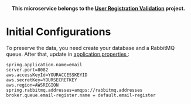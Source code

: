 <p align="center">
  <b>This microservice belongs to the <a href="https://github.com/Venicode/user-registration-validation">User Registration Validation</a> project.</b>
</p>

# Initial Configurations

To preserve the data, you need create your database and a RabbitMQ queue. After that, update in <a href="https://github.com/Venicode/ms-email/blob/master/src/main/resources/application.properties"> application.properties </a>:

```
spring.application.name=email
server.port=8082
aws.accessKeyId=YOURACCESSKEYID
aws.secretKey=YOURSECRETKEY
aws.region=AWSREGION
spring.rabbitmq.addresses=amqps://rabbitmq.addresses
broker.queue.email-register.name = default.email-register
```
